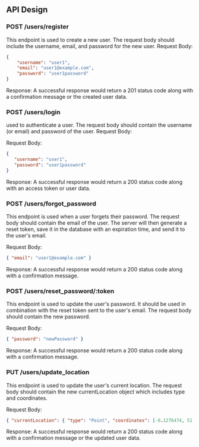 ## API Design
###  POST /users/register
This endpoint is used to create a new user. The request body should include the username, email, and password for the new user. 
Request Body:
```json
{
    "username": "user1",
    "email": "user1@example.com",
    "password": "user1password"
}
```

Response: A successful response would return a 201 status code along with a confirmation message or the created user data.


### POST /users/login
used to authenticate a user. The request body should contain the username (or email) and password of the user. Request Body:

Request Body:
```json
{ 
   "username": "user1", 
   "password": "user1password" 
}
```


Response: A successful response would return a 200 status code along with an access token or user data.

### POST /users/forgot_password
This endpoint is used when a user forgets their password. The request body should contain the email of the user. The server will then generate a reset token, save it in the database with an expiration time, and send it to the user's email.

Request Body:
```json
{ "email": "user1@example.com" }
```

Response: A successful response would return a 200 status code along with a confirmation message.

### POST /users/reset_password/:token
This endpoint is used to update the user's password. It should be used in combination with the reset token sent to the user's email. The request body should contain the new password.

Request Body:
```json
{ "password": "newPassword" }
```

Response: A successful response would return a 200 status code along with a confirmation message.

### PUT /users/update_location
This endpoint is used to update the user's current location. The request body should contain the new currentLocation object which includes type and coordinates. 

Request Body:
```json
{ "currentLocation": { "type": "Point", "coordinates": [-0.1276474, 51.5072955] } }
```

Response: A successful response would return a 200 status code along with a confirmation message or the updated user data.

